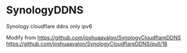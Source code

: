# SynologyDDNS
Synology cloudflare ddns only ipv6

Modify from https://github.com/joshuaavalon/SynologyCloudflareDDNS
            https://github.com/joshuaavalon/SynologyCloudflareDDNS/pull/18

